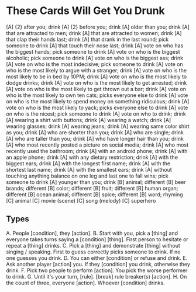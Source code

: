 # These Cards Will Get You Drunk

[A] {2} after you; drink
[A] {2} before you; drink
[A] older than you; drink
[A] that are attracted to men; drink
[A] that are attracted to women; drink
[A] that clap their hands last; drink
[A] that drank in the last round; pick someone to drink
[A] that touch their nose last; drink
[A] vote on who has the biggest hands; pick someone to drink
[A] vote on who is the biggest alcoholic; pick someone to drink
[A] vote on who is the biggest ass; drink
[A] vote on who is the most indecisive; pick someone to drink
[A] vote on who is the most likely to argue with a stranger; drink
[A] vote on who is the most likely to be in bed by 10PM; drink
[A] vote on who is the most likely to dodge drinks; drink
[A] vote on who is the most likely to get arrested; drink
[A] vote on who is the most likely to get thrown out a bar; drink
[A] vote on who is the most likely to own ten cats; picks everyone else to drink
[A] vote on who is the most likely to spend money on something ridiculous; drink
[A] vote on who is the most likely to yack; picks everyone else to drink
[A] vote on who is the nicest; pick someone to drink
[A] vote on who to drink; drink
[A] wearing a shirt with buttons; drink
[A] wearing a watch; drink
[A] wearing glasses; drink
[A] wearing jeans; drink
[A] wearing same color shirt as you; drink
[A] who are shorter than you; drink
[A] who are single; drink
[A] who are taller than you; drink
[A] who have longer hair than you; drink
[A] who most recently posted a picture on social media; drink
[A] who most recently used the bathroom; drink
[A] with an android phone; drink
[A] with an apple phone; drink
[A] with any dietary restriction; drink
[A] with the biggest ears; drink
[A] with the longest first name; drink
[A] with the shortest last name; drink
[A] with the smallest ears; drink
[A] without touching anything balance on one leg and last one to fall wins; pick someone to drink
[A] younger than you; drink
[B] animal; different
[B] beer brands; different
[B] color; different
[B] fruit; different
[B] human organ; different
[B] ocean animal; different
[B] spice; different
[B] word; rhyming
[C] animal
[C] movie (scene)
[C] song (melody)
[C] superhero

## Types

A. People [condition], they [action].
B. Start with you, pick a [thing] and everyone takes turns saying a [condition] [thing]. First person to hesitate or repeat a [thing] drinks.
C. Pick a [thing] and demonstrate [thing] without singing / speaking. First to guess correctly picks someone to drink. If no one guesses you drink.
D. You can either [condition] or refuse and drink.
E. Ask another player [action] you. If they [condition] you drink, otherwise they drink.
F. Pick two people to perform [action]. You pick the worse performer to drink.
G. Until it's your turn, [rule]. [break] rule breaker(s) [action].
H. On the count of three, everyone [action]. Whoever [condition] drinks.
